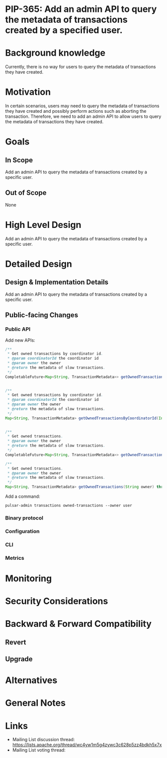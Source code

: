 # PIP-365: Add an admin API to query the metadata of transactions created by a specified user.

# Background knowledge
Currently, there is no way for users to query the metadata of transactions they have created.

# Motivation
In certain scenarios, users may need to query the metadata of transactions they have created and possibly perform
actions such as aborting the transaction. Therefore, we need to add an admin API to allow users to query the metadata 
of transactions they have created.

# Goals

## In Scope
Add an admin API to query the metadata of transactions created by a specific user.

## Out of Scope
None

# High Level Design
Add an admin API to query the metadata of transactions created by a specific user.

# Detailed Design

## Design & Implementation Details
Add an admin API to query the metadata of transactions created by a specific user.

## Public-facing Changes

### Public API
Add new APIs:
```java
/**
 * Get owned transactions by coordinator id.
 * @param coordinatorId the coordinator id
 * @param owner the owner
 * @return the metadata of slow transactions.
 */
CompletableFuture<Map<String, TransactionMetadata>> getOwnedTransactionsByCoordinatorIdAsync(Integer coordinatorId,
                                                                                                 String owner);

/**
 * Get owned transactions by coordinator id.
 * @param coordinatorId the coordinator id
 * @param owner the owner
 * @return the metadata of slow transactions.
 */
Map<String, TransactionMetadata> getOwnedTransactionsByCoordinatorId(Integer coordinatorId,
                                                                         String owner) throws PulsarAdminException;

/**
 * Get owned transactions.
 * @param owner the owner
 * @return the metadata of slow transactions.
 */
CompletableFuture<Map<String, TransactionMetadata>> getOwnedTransactionsAsync(String owner);

/**
 * Get owned transactions.
 * @param owner the owner
 * @return the metadata of slow transactions.
 */
Map<String, TransactionMetadata> getOwnedTransactions(String owner) throws PulsarAdminException;
```

Add a command:
```shell
pulsar-admin transactions owned-transactions --owner user
```

### Binary protocol

### Configuration

### CLI

### Metrics

# Monitoring

# Security Considerations

# Backward & Forward Compatibility

## Revert

## Upgrade

# Alternatives

# General Notes

# Links
* Mailing List discussion thread: https://lists.apache.org/thread/wc4yw1m5g4zywc3c628p5zz4bdkh5x7x
* Mailing List voting thread:
